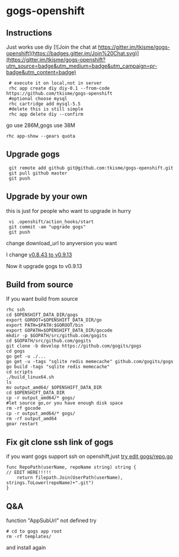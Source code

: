 # gogs-openshift

## Instructions
Just works use diy
[![Join the chat at https://gitter.im/tkisme/gogs-openshift](https://badges.gitter.im/Join%20Chat.svg)](https://gitter.im/tkisme/gogs-openshift?utm_source=badge&utm_medium=badge&utm_campaign=pr-badge&utm_content=badge)
```
 # execute it on local,not in server
 rhc app create diy diy-0.1 --from-code https://github.com/tkisme/gogs-openshift
 #optional choose mysql
 rhc cartridge add mysql-5.5
 #delete this is still simple
 rhc app delete diy --confirm
```

go use 286M,gogs use 38M
```
rhc app-show --gears quota
```

## Upgrade gogs
```
 git remote add github git@github.com:tkisme/gogs-openshift.git
 git pull github master
 git push
```

## Upgrade by your own
this is just for people who want to upgrade in hurry
```
 vi .openshift/action_hooks/start
 git commit -am "upgrade gogs"
 git push
```
change download_url to anyversion you want

I change [v0.8.43 to v0.9.13](https://github.com/tkisme/gogs-openshift/commit/5401b1ec672ac38bd08cf50afb000f7e5fce6a0c)

Now it upgrade gogs to v0.9.13


## Build from source
If you want build from source
```
rhc ssh
cd $OPENSHIFT_DATA_DIR/gogs
export GOROOT=$OPENSHIFT_DATA_DIR/go
export PATH=$PATH:$GOROOT/bin
export GOPATH=$OPENSHIFT_DATA_DIR/gocode
mkdir -p $GOPATH/src/github.com/gogits
cd $GOPATH/src/github.com/gogits
git clone -b develop https://github.com/gogits/gogs
cd gogs
go get -u ./...
go get -u -tags "sqlite redis memecache" github.com/gogits/gogs
go build -tags "sqlite redis memecache"
cd scripts
./build_linux64.sh
ls
mv output_amd64/ $OPENSHIFT_DATA_DIR
cd $OPENSHIFT_DATA_DIR
cp -r output_amd64/* gogs/
#let source go,or you have enough disk space
rm -rf gocode
cp -r output_amd64/* gogs/
rm -rf output_amd64
gear restart
```

## Fix git clone ssh link of gogs 
if you want gogs support ssh on openshift,just [try edit gogs/repo.go](https://github.com/gogits/gogs/blob/master/models/repo.go#L1084)

```
func RepoPath(userName, repoName string) string {
// EDIT HERE!!!!!
	return filepath.Join(UserPath(userName), strings.ToLower(repoName)+".git")
}
```

## Q&A
function "AppSubUrl" not defined
try
```
# cd to gogs app root
rm -rf templates/
```
and install again
